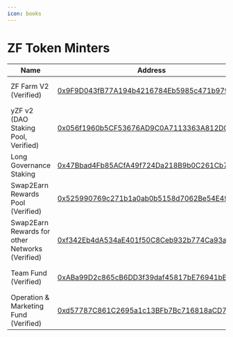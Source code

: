 ```yaml
---
icon: books
---
```


# ZF Token Minters

| Name                                            | Address                                                                                                                                  | Owner                                                                                                                  |
| ----------------------------------------------- | ---------------------------------------------------------------------------------------------------------------------------------------- | ---------------------------------------------------------------------------------------------------------------------- |
| ZF Farm V2 (Verified)                           | [0x9F9D043fB77A194b4216784Eb5985c471b979D67](https://era.zksync.network/address/0x9F9D043fB77A194b4216784Eb5985c471b979D67#code)         | [Timelock Core 24 hours](https://era.zksync.network/address/0xcE043a95f415D7873585E92904ea11955Ba38fE5#code)           |
| yZF v2 (DAO Staking Pool, Verified)             | [0x056f1960b5CF53676AD9C0A7113363A812DC0c8e](https://era.zksync.network/address/0x056f1960b5CF53676AD9C0A7113363A812DC0c8e#code)         | [Multisig Funds Wallet](https://app.safe.global/settings/setup?safe=zksync:0xF1802d9a70Bdc6F6EffD65d44b33226eE0E6A821) |
| Long Governance Staking                         | [0x47Bbad4Fb85ACfA49f724Da218B9b0C261Cb7b4b](https://era.zksync.network/address/0x47Bbad4Fb85ACfA49f724Da218B9b0C261Cb7b4b#code)         | [Multisig Funds Wallet](https://app.safe.global/settings/setup?safe=zksync:0xF1802d9a70Bdc6F6EffD65d44b33226eE0E6A821) |
| Swap2Earn Rewards Pool (Verified)               | [0x525990769c271b1a0ab0b5158d7062Be54E4983D](https://era.zksync.network/address/0x525990769c271b1a0ab0b5158d7062Be54E4983D#code)         | [Multisig Core Wallet](https://app.safe.global/settings/setup?safe=zksync:0x0D64C4eb0547C1F51b78Fb1A53583dC9042238C0)  |
| Swap2Earn Rewards for other Networks (Verified) | [0xf342Eb4dA534aE401f50C8Ceb932b774Ca93a544](https://era.zksync.network/address/0xf342Eb4dA534aE401f50C8Ceb932b774Ca93a544#readContract) | [Multisig Funds Wallet](https://app.safe.global/settings/setup?safe=zksync:0xF1802d9a70Bdc6F6EffD65d44b33226eE0E6A821) |
| Team Fund (Verified)                            | [0xABa99D2c865cB6DD3f39daf45817bE76941bE8B7](https://era.zksync.network/address/0xABa99D2c865cB6DD3f39daf45817bE76941bE8B7#code)         | [Timelock Funds 24 hours](https://era.zksync.network/address/0x4305CF9f4Ad5427D6614e7207803E2426497917A#code)          |
| Operation & Marketing Fund (Verified)           | [0xd57787C861C2695a1c13BFb7Bc716818aCD7a470](https://era.zksync.network/address/0xd57787C861C2695a1c13BFb7Bc716818aCD7a470)              | [Timelock Funds 24 hours](https://era.zksync.network/address/0x4305CF9f4Ad5427D6614e7207803E2426497917A#code)          |


